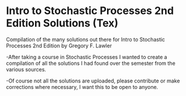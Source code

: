 # Intro to Stochastic Processes 2nd Edition Solutions (Tex)
Compilation of the many solutions out there for Intro to Stochastic Processes 2nd Edition by Gregory F. Lawler

-After taking a course in Stochastic Processes I wanted to create a compilation of all the solutions I had found over the semester from the various sources. 

-Of course not all the solutions are uploaded, please contribute or make corrections where necessary, I want this to be open to anyone. 
